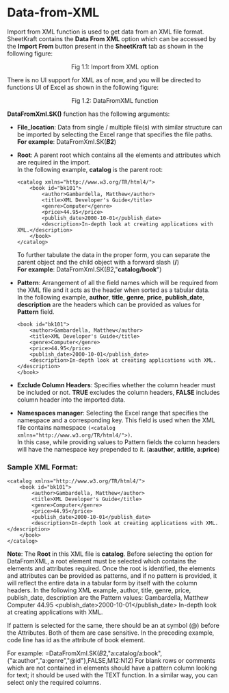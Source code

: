 # Data-from-XML

Import from XML function is used to get data from an XML file format.
SheetKraft contains the **Data From XML** option which can be accessed by the **Import From** button present in the **SheetKraft** tab as shown in the following figure:

<p align="center">Fig 1.1: Import from XML option</p>
There is no UI support for XML as of now, and you will be directed to functions UI of Excel as shown in the following figure:

<p align="center">Fig 1.2: DataFromXML function</p>

**DataFromXml.SK()** function has the following arguments: 
+ **File_location**: Data from single / multiple file(s) with similar structure can be imported by selecting the Excel range that specifies the file paths. \
 **For example**: DataFromXml.SK(**$B$2**) 
+ **Root**: A parent root which contains all the elements and attributes which are required in the import. \
In the following example, **catalog** is the parent root:   

    ```
    <catalog xmlns="http://www.w3.org/TR/html4/">
        <book id="bk101">
            <author>Gambardella, Matthew</author>
            <title>XML Developer's Guide</title>
            <genre>Computer</genre>
            <price>44.95</price>
            <publish_date>2000-10-01</publish_date>
            <description>In-depth look at creating applications with XML.</description>
        </book>
    </catalog>
    ```      

  To further tabulate the data in the proper form, you can separate the parent object and the child object with a forward slash (**/**) \
  **For example**: DataFromXml.SK($B$2,"**catalog/book**")
 
+ **Pattern**: Arrangement of all the field names which will be required from the XML file and it acts as the header when sorted as a tabular data. \
  In the following example, **author**, **title**, **genre**, **price**, **publish_date**, **description** are the headers which can be provided as values for **Pattern** field. 

    ```
    <book id="bk101">
        <author>Gambardella, Matthew</author>
        <title>XML Developer's Guide</title>
        <genre>Computer</genre>
        <price>44.95</price>
        <publish_date>2000-10-01</publish_date>
        <description>In-depth look at creating applications with XML.</description>
    </book>
    ```

+ **Exclude Column Headers**: Specifies whether the column header must be included or not. **TRUE** excludes the column headers, **FALSE** includes column header into the imported data.
+ **Namespaces manager**: Selecting the Excel range that specifies the namespace and a corresponding key. This field is used when the XML file contains namespace `(<catalog xmlns="http://www.w3.org/TR/html4/">)`. \
In this case, while providing values to Pattern fields the column headers will have the namespace key prepended to it. (**a:author**, **a:title**, **a:price**)

<h3>Sample XML Format:</h3>

``` 
<catalog xmlns="http://www.w3.org/TR/html4/">
    <book id="bk101">
        <author>Gambardella, Matthew</author>
        <title>XML Developer's Guide</title>
        <genre>Computer</genre>
        <price>44.95</price>
        <publish_date>2000-10-01</publish_date>
        <description>In-depth look at creating applications with XML.</description>
    </book>
</catalog>
```

**Note**: The **Root** in this XML file is **catalog**.
Before selecting the option for DataFromXML, a root element must be selected which contains the elements and attributes required. Once the root is identified, the elements and attributes can be provided as patterns, and if no pattern is provided, it will reflect the entire data in a tabular form by itself with the column headers.
In the following XML example, author, title, genre, price, publish_date, description are the Pattern values:
<book id="bk101">
    <author>Gambardella, Matthew</author>
    <title>XML Developer's Guide</title>
    <genre>Computer</genre>
    <price>44.95</price>
    <publish_date>2000-10-01</publish_date>
    <description>In-depth look at creating applications with XML.</description>
</book>

If pattern is selected for the same, there should be an at symbol (@) before the Attributes. Both of them are case sensitive. In the preceding example, <book id="bk101"> code line has id as the attribute of book element.
 
For example: 
=DataFromXml.SK($B$2,"a:catalog/a:book",{"a:author","a:genre","@id"},FALSE,M12:N12)
For blank rows or comments which are not contained in elements should have a pattern column looking for text; it should be used with the TEXT function.
In a similar way, you can select only the required columns.
 
